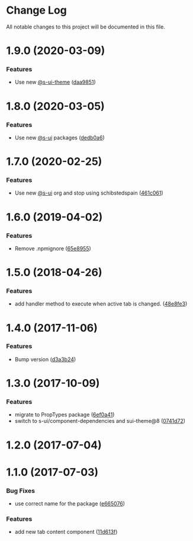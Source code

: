 # Change Log

All notable changes to this project will be documented in this file.

# 1.9.0 (2020-03-09)


### Features

* Use new [@s-ui-theme](https://github.com/s-ui-theme) ([daa9851](https://github.com/SUI-Components/adevinta-spain-components/commit/daa9851ca246b7cafe5aedc7a451a17a89b0f860))



# 1.8.0 (2020-03-05)


### Features

* Use new [@s-ui](https://github.com/s-ui) packages ([dedb0a6](https://github.com/SUI-Components/adevinta-spain-components/commit/dedb0a6db7b10bb8f5eb87e92fb805b0d2fa1bb9))



# 1.7.0 (2020-02-25)


### Features

* Use new [@s-ui](https://github.com/s-ui) org and stop using schibstedspain ([461c061](https://github.com/SUI-Components/adevinta-spain-components/commit/461c0616fcd4c21fa74e47897d077e0a4b49a263))



# 1.6.0 (2019-04-02)


### Features

* Remove .npmignore ([65e8955](https://github.com/SUI-Components/adevinta-spain-components/commit/65e8955eb61e9cca19ab539ec91ed2fb4d33574d))



# 1.5.0 (2018-04-26)


### Features

* add handler method to execute when active tab is changed. ([48e8fe3](https://github.com/SUI-Components/adevinta-spain-components/commit/48e8fe34cd6033bea53cde485e2193cbd729cc47))



# 1.4.0 (2017-11-06)


### Features

* Bump version ([d3a3b24](https://github.com/SUI-Components/adevinta-spain-components/commit/d3a3b242a7efe00384fc9383b532284aa7f10f9a))



# 1.3.0 (2017-10-09)


### Features

* migrate to PropTypes package ([6ef0a41](https://github.com/SUI-Components/adevinta-spain-components/commit/6ef0a41018455b4cf2f0e10b1501488d5ec8b7b7))
* switch to s-ui/component-dependencies and sui-theme@8 ([0741d72](https://github.com/SUI-Components/adevinta-spain-components/commit/0741d72c71a1374090f060a67fa045d85ccec744))



# 1.2.0 (2017-07-04)



# 1.1.0 (2017-07-03)


### Bug Fixes

* use correct name for the package ([e665076](https://github.com/SUI-Components/adevinta-spain-components/commit/e6650764108f00f61362ae2666a370dc113bc8e7))


### Features

* add new tab content component ([11d613f](https://github.com/SUI-Components/adevinta-spain-components/commit/11d613f38cb2dd4e99c9b5a4764efe19e66635a8))



